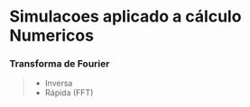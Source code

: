# Simulacoes aplicado a cálculo Numericos




### Transforma de Fourier 

>* Inversa
>* Rápida (FFT)
